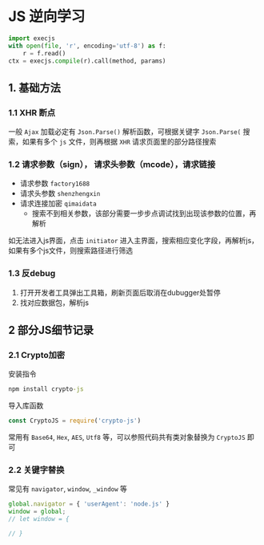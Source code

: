 # JS 逆向学习

```py
import execjs
with open(file, 'r', encoding='utf-8') as f:
    r = f.read()
ctx = execjs.compile(r).call(method, params)
```

## 1. 基础方法
### 1.1 XHR 断点

一般 `Ajax` 加载必定有 `Json.Parse()` 解析函数，可根据关键字 `Json.Parse(` 搜索，如果有多个 `js` 文件，则再根据 `XHR` 请求页面里的部分路径搜索

### 1.2 请求参数（sign）， 请求头参数（mcode），请求链接

- 请求参数 `factory1688`
- 请求头参数 `shenzhengxin`
- 请求连接加密 `qimaidata` 
    - 搜索不到相关参数，该部分需要一步步点调试找到出现该参数的位置，再解析

如无法进入js界面，点击 `initiator` 进入主界面，搜索相应变化字段，再解析js，如果有多个js文件，则搜索路径进行筛选

### 1.3 反debug

1. 打开开发者工具弹出工具箱，刷新页面后取消在dubugger处暂停
2. 找对应数据包，解析js

## 2 部分JS细节记录

### 2.1 Crypto加密

安装指令
```cmd
npm install crypto-js
```

导入库函数
```js
const CryptoJS = require('crypto-js')
```

常用有 `Base64`, `Hex`, `AES`, `Utf8` 等，可以参照代码共有类对象替换为 `CryptoJS` 即可

### 2.2 关键字替换

常见有 `navigator`, `window`, `_window` 等

```js
global.navigator = { 'userAgent': 'node.js' }
window = global;
// let window = {

// }
```
